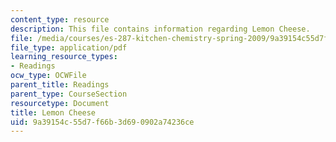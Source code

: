 ```yaml
---
content_type: resource
description: This file contains information regarding Lemon Cheese.
file: /media/courses/es-287-kitchen-chemistry-spring-2009/9a39154c55d7f66b3d690902a74236ce_MITES_287S09_read10.pdf
file_type: application/pdf
learning_resource_types:
- Readings
ocw_type: OCWFile
parent_title: Readings
parent_type: CourseSection
resourcetype: Document
title: Lemon Cheese
uid: 9a39154c-55d7-f66b-3d69-0902a74236ce
---
```

